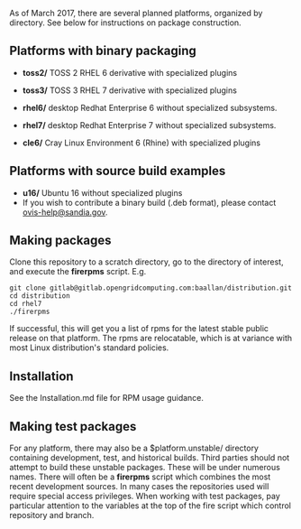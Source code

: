 As of March 2017, there are several planned platforms, organized by directory. See below for instructions on package construction.

## Platforms with binary packaging

* **toss2/** TOSS 2 RHEL 6 derivative with specialized plugins

* **toss3/** TOSS 3 RHEL 7 derivative with specialized plugins
* **rhel6/** desktop Redhat Enterprise 6 without specialized subsystems.
* **rhel7/** desktop Redhat Enterprise 7 without specialized subsystems.
* **cle6/** Cray Linux Environment 6 (Rhine) with specialized plugins

## Platforms with source build examples
* **u16/** Ubuntu 16 without specialized plugins
 * If you wish to contribute a binary build (.deb format), please contact ovis-help@sandia.gov.

## Making packages
Clone this repository to a scratch directory, go to the directory of interest, and execute the **firerpms** script. E.g.

    git clone gitlab@gitlab.opengridcomputing.com:baallan/distribution.git
    cd distribution
    cd rhel7
    ./firerpms

If successful, this will get you a list of rpms for the latest stable public release on that platform. The rpms are relocatable, which is at variance with most Linux distribution's standard policies.

## Installation
See the Installation.md file for RPM usage guidance.

## Making test packages
For any platform, there may also be a $platform.unstable/ directory containing development, test, and historical builds. Third parties should not attempt to build these unstable packages.
These will be under numerous names. There will often be a **firerpms** script which combines the most recent development sources. In many cases the repositories used will require special access privileges.
When working with test packages, pay particular attention to the variables at the top of the fire script which control repository and branch.

